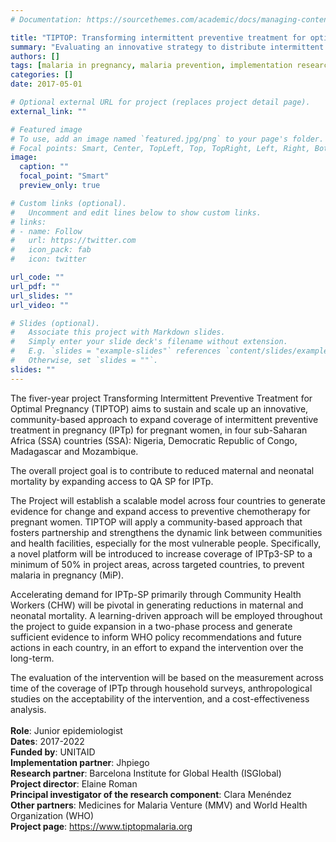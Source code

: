 ```yaml
---
# Documentation: https://sourcethemes.com/academic/docs/managing-content/

title: "TIPTOP: Transforming intermittent preventive treatment for optimal pregnancy"
summary: "Evaluating an innovative strategy to distribute intermittent preventive treatment of malaria in pregnancy at community level in Sub-Saharan Africa."
authors: []
tags: [malaria in pregnancy, malaria prevention, implementation research, household surveys]
categories: []
date: 2017-05-01

# Optional external URL for project (replaces project detail page).
external_link: ""

# Featured image
# To use, add an image named `featured.jpg/png` to your page's folder.
# Focal points: Smart, Center, TopLeft, Top, TopRight, Left, Right, BottomLeft, Bottom, BottomRight.
image:
  caption: ""
  focal_point: "Smart"
  preview_only: true

# Custom links (optional).
#   Uncomment and edit lines below to show custom links.
# links:
# - name: Follow
#   url: https://twitter.com
#   icon_pack: fab
#   icon: twitter

url_code: ""
url_pdf: ""
url_slides: ""
url_video: ""

# Slides (optional).
#   Associate this project with Markdown slides.
#   Simply enter your slide deck's filename without extension.
#   E.g. `slides = "example-slides"` references `content/slides/example-slides.md`.
#   Otherwise, set `slides = ""`.
slides: ""
---
```


The fiver-year project Transforming Intermittent Preventive Treatment for Optimal Pregnancy (TIPTOP) aims to sustain and scale up an innovative, community-based approach to expand coverage of intermittent preventive treatment in pregnancy (IPTp) for pregnant women, in four sub-Saharan Africa (SSA) countries (SSA): Nigeria, Democratic Republic of Congo, Madagascar and Mozambique. </br>

The overall project goal is to contribute to reduced maternal and neonatal mortality by expanding access to QA SP for IPTp.  </br>

The Project will establish a scalable model across four countries to generate evidence for change and expand access to preventive chemotherapy for pregnant women. TIPTOP will apply a community-based approach that fosters partnership and strengthens the dynamic link between communities and health facilities, especially for the most vulnerable people. Specifically, a novel platform will be introduced to increase coverage of IPTp3-SP to a minimum of 50% in project areas, across targeted countries, to prevent malaria in pregnancy (MiP).</br>

Accelerating demand for IPTp-SP primarily through Community Health Workers (CHW) will be pivotal in generating reductions in maternal and neonatal mortality. A learning-driven approach will be employed  throughout the project to guide expansion in a two-phase process and generate sufficient evidence to inform WHO policy recommendations and
future actions in each country, in an effort to expand the intervention over the long-term.</br>

The evaluation of the intervention will be based on the measurement across time of the coverage of IPTp through household surveys, anthropological studies on the acceptability of the intervention, and a cost-effectiveness analysis. </br>
</br>
**Role**: Junior epidemiologist</br>
**Dates**: 2017-2022</br>
**Funded by**: UNITAID</br>
**Implementation partner**: Jhpiego</br>
**Research partner**: Barcelona Institute for Global Health (ISGlobal)</br>
**Project director**: Elaine Roman</br>
**Principal investigator of the research component**: Clara Menéndez</br>
**Other partners**: Medicines for Malaria Venture (MMV) and World Health Organization (WHO)</br>
**Project page**: https://www.tiptopmalaria.org
